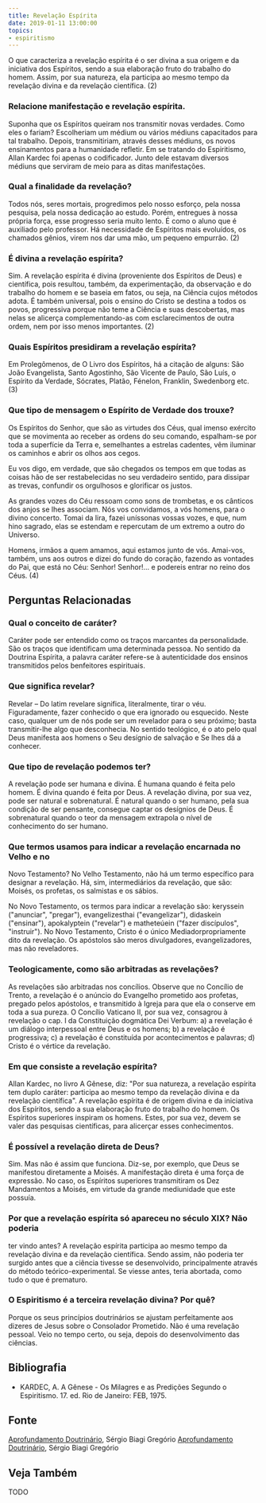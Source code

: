 ```yaml
---
title: Revelação Espírita
date: 2019-01-11 13:00:00
topics: 
- espiritismo
---
```


O que caracteriza a revelação espírita é o ser divina a sua origem e da
iniciativa dos Espíritos, sendo a sua elaboração fruto do trabalho do
homem. Assim, por sua natureza, ela participa ao mesmo tempo da
revelação divina e da revelação científica. (2)

### Relacione manifestação e revelação espírita.

Suponha que os Espíritos queiram nos transmitir novas verdades. Como
eles o fariam? Escolheriam um médium ou vários médiuns capacitados para
tal trabalho. Depois, transmitiriam, através desses médiuns, os novos
ensinamentos para a humanidade refletir. Em se tratando do Espiritismo,
Allan Kardec foi apenas o codificador. Junto dele estavam diversos
médiuns que serviram de meio para as ditas manifestações.

### Qual a finalidade da revelação?
Todos nós, seres mortais, progredimos pelo nosso esforço, pela nossa
pesquisa, pela nossa dedicação ao estudo. Porém, entregues à nossa
própria força, esse progresso seria muito lento. É como o aluno que é
auxiliado pelo professor. Há necessidade de Espíritos mais evoluídos, os
chamados gênios, virem nos dar uma mão, um pequeno empurrão. (2)

### É divina a revelação espírita?
Sim. A revelação espírita é divina (proveniente dos Espíritos de Deus) e
científica, pois resultou, também, da experimentação, da observação e do
trabalho do homem e se baseia em fatos, ou seja, na Ciência cujos
métodos adota. É também universal, pois o ensino do Cristo se destina a
todos os povos, progressiva porque não teme a Ciência e suas
descobertas, mas nelas se alicerça complementando-as com esclarecimentos
de outra ordem, nem por isso menos importantes. (2)

### Quais Espíritos presidiram a revelação espírita?
Em Prolegômenos, de O Livro dos Espíritos, há a citação de alguns:
São João Evangelista, Santo Agostinho, São Vicente de Paulo, São Luís, o
Espírito da Verdade, Sócrates, Platão, Fénelon, Franklin, Swedenborg
etc. (3)

### Que tipo de mensagem o Espírito de Verdade dos trouxe?
Os Espíritos do Senhor, que são as virtudes dos Céus, qual imenso
exército que se movimenta ao receber as ordens do seu comando,
espalham-se por toda a superfície da Terra e, semelhantes a estrelas
cadentes, vêm iluminar os caminhos e abrir os olhos aos cegos.

Eu vos digo, em verdade, que são chegados os tempos em que todas as
coisas hão de ser restabelecidas no seu verdadeiro sentido, para
dissipar as trevas, confundir os orgulhosos e glorificar os justos.

As grandes vozes do Céu ressoam como sons de trombetas, e os cânticos
dos anjos se lhes associam. Nós vos convidamos, a vós homens, para o
divino concerto. Tomai da lira, fazei uníssonas vossas vozes, e que, num
hino sagrado, elas se estendam e repercutam de um extremo a outro do
Universo.

Homens, irmãos a quem amamos, aqui estamos junto de vós. Amai-vos,
também, uns aos outros e dizei do fundo do coração, fazendo as vontades
do Pai, que está no Céu: Senhor! Senhor!... e podereis entrar no reino
dos Céus. (4)

## Perguntas Relacionadas

### Qual o conceito de caráter?
Caráter pode ser entendido como os traços marcantes da
personalidade. São os traços que identificam uma determinada pessoa. No
sentido da Doutrina Espírita, a palavra caráter refere-se à
autenticidade dos ensinos transmitidos pelos benfeitores espirituais.

### Que significa revelar?
Revelar – Do latim revelare significa, literalmente, tirar o véu.
Figuradamente, fazer conhecido o que era ignorado ou esquecido. Neste
caso, qualquer um de nós pode ser um revelador para o seu próximo; basta
transmitir-lhe algo que desconhecia. No sentido teológico, é o ato
pelo qual Deus manifesta aos homens o Seu desígnio de salvação e Se lhes
dá a conhecer.

### Que tipo de revelação podemos ter?
A revelação pode ser humana e divina. É humana quando é feita pelo
homem. É divina quando é feita por Deus. A revelação divina, por sua
vez, pode ser natural e sobrenatural. É natural quando o ser
humano, pela sua condição de ser pensante, consegue captar os desígnios
de Deus. É sobrenatural quando o teor da mensagem extrapola o nível de
conhecimento do ser humano.

### Que termos usamos para indicar a revelação encarnada no Velho e no
Novo Testamento?
No Velho Testamento, não há um termo específico para designar a
revelação. Há, sim, intermediários da revelação, que são: Moisés, os
profetas, os salmistas e os sábios.

No Novo Testamento, os termos para indicar a revelação são: keryssein
("anunciar", "pregar"), evangelizesthai ("evangelizar"), didaskein
("ensinar"), apokalyptein ("revelar") e matheteúein ("fazer
discípulos", "instruir"). No Novo Testamento, Cristo é o único
Mediadorpropriamente dito da revelação. Os apóstolos são meros
divulgadores, evangelizadores, mas não reveladores.

### Teologicamente, como são arbitradas as revelações?
As revelações são arbitradas nos concílios. Observe que no Concílio
de Trento, a revelação é o anúncio do Evangelho prometido aos profetas,
pregado pelos apóstolos, e transmitido à Igreja para que ela o conserve
em toda a sua pureza. O Concílio Vaticano II, por sua vez, consagrou à
revelação o cap. I da Constituição dogmática Dei Verbum: a) a
revelação é um diálogo interpessoal entre Deus e os homens; b) a
revelação é progressiva; c) a revelação é constituída por acontecimentos
e palavras; d) Cristo é o vértice da revelação.

### Em que consiste a revelação espírita?
Allan Kardec, no livro A Gênese, diz: "Por sua natureza, a revelação
espírita tem duplo caráter: participa ao mesmo tempo da revelação divina
e da revelação científica". A revelação espírita é de origem divina e da
iniciativa dos Espíritos, sendo a sua elaboração fruto do trabalho do
homem. Os Espíritos superiores inspiram os homens. Estes, por sua vez,
devem se valer das pesquisas científicas, para alicerçar esses
conhecimentos.

### É possível a revelação direta de Deus?
Sim. Mas não é assim que funciona. Diz-se, por exemplo, que Deus se
manifestou diretamente a Moisés. A manifestação direta é uma força de
expressão. No caso, os Espíritos superiores transmitiram os Dez
Mandamentos a Moisés, em virtude da grande mediunidade que este possuía.

### Por que a revelação espírita só apareceu no século XIX? Não poderia
ter vindo antes?
A revelação espírita participa ao mesmo tempo da revelação divina e da
revelação científica. Sendo assim, não poderia ter surgido antes que a
ciência tivesse se desenvolvido, principalmente através do método
teórico-experimental. Se viesse antes, teria abortada, como tudo o que é
prematuro.

### O Espiritismo é a terceira revelação divina? Por quê?
Porque os seus princípios doutrinários se ajustam perfeitamente aos
dizeres de Jesus sobre o Consolador Prometido. Não é uma revelação
pessoal. Veio no tempo certo, ou seja, depois do desenvolvimento das
ciências.


## Bibliografia
* KARDEC, A. A Gênese - Os Milagres e as Predições Segundo o Espiritismo. 17. ed. Rio de Janeiro: FEB, 1975.

## Fonte
[Aprofundamento Doutrinário](https://sites.google.com/view/aprofundamentodoutrinario/caráter-da-revelação-espírita), Sérgio Biagi Gregório
[Aprofundamento Doutrinário](https://sites.google.com/view/aprofundamentodoutrinario/manifestação-e-revelação), Sérgio Biagi Gregório


## Veja Também
TODO


